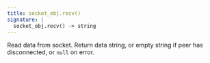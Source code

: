 ```yaml
---
title: socket_obj.recv()
signature: |
  socket_obj.recv() -> string
---
```


Read data from socket. Return data string, or empty string if peer has
disconnected, or `null` on error.
